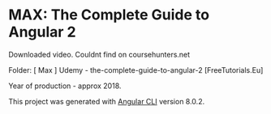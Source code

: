 # MAX: The Complete Guide to Angular 2

Downloaded video. Couldnt find on coursehunters.net

Folder: [ Max ] Udemy - the-complete-guide-to-angular-2 [FreeTutorials.Eu]

Year of production - approx 2018.

This project was generated with [Angular CLI](https://github.com/angular/angular-cli) version 8.0.2.

